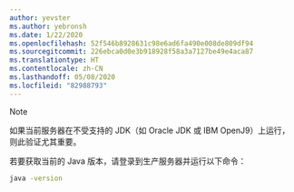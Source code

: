 ```yaml
---
author: yevster
ms.author: yebronsh
ms.date: 1/22/2020
ms.openlocfilehash: 52f546b8928631c98e6ad6fa490e008de809df94
ms.sourcegitcommit: 226ebca0d0e3b918928f58a3a7127be49e4aca87
ms.translationtype: HT
ms.contentlocale: zh-CN
ms.lasthandoff: 05/08/2020
ms.locfileid: "82988793"
---
```

<!-- Included in technology-specific include files such as note-obtain-your-current-java-version-app-service.md. -->

> [!NOTE]
> 如果当前服务器在不受支持的 JDK（如 Oracle JDK 或 IBM OpenJ9）上运行，则此验证尤其重要。

若要获取当前的 Java 版本，请登录到生产服务器并运行以下命令：

```bash
java -version
```
